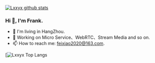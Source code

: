 
[![Lxxyx github stats](https://github-readme-stats.vercel.app/api?username=feixiao&show_icons=true&count_private=true)](https://github.com/anuraghazra/github-readme-stats)  

### Hi 👋, I'm Frank.
- 🌱 I'm living in HangZhou.
- 🔭 Working on Micro Service、WebRTC、Stream Media and so on. 
- 📫 How to reach me: feixiao2020@163.com.


[![Lxxyx Top Langs](https://github-readme-stats.vercel.app/api?username=feixiao&show_icons=true&icon_color=CE1D2D&text_color=718096&bg_color=ffffff&hide_title=true)



